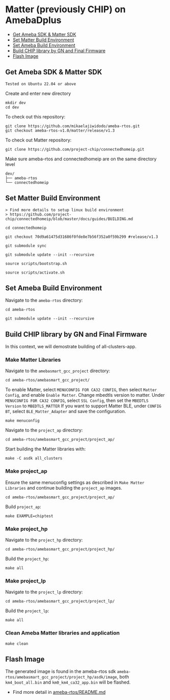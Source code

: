 # Matter (previously CHIP) on AmebaDplus

- [Get Ameba SDK & Matter SDK](#get-ameba-sdk--matter-sdk)
- [Set Matter Build Environment](#set-matter-build-environment)
- [Set Ameba Build Environment](#set-ameba-build-environment)
- [Build CHIP library by GN and Final Firmware](#build-chip-library-by-gn-and-final-firmware)
- [Flash Image](#flash-image)

## Get Ameba SDK & Matter SDK

    Tested on Ubuntu 22.04 or above

Create and enter new directory

    mkdir dev
    cd dev

To check out this repository:

    git clone https://github.com/mikaelajiwidodo/ameba-rtos.git
    git checkout ameba-rtos-v1.0/matter/release/v1.3

To check out Matter repository:

    git clone https://github.com/project-chip/connectedhomeip.git
    
Make sure ameba-rtos and connectedhomeip are on the same directory level

    dev/
    ├── ameba-rtos
    └── connectedhomeip

## Set Matter Build Environment

    > Find more details to setup linux build environment
    > https://github.com/project-chip/connectedhomeip/blob/master/docs/guides/BUILDING.md

    cd connectedhomeip

	git checkout 70d9a61475d31686f0fde8e7b56f352a0f59b299 #release/v1.3

    git submodule sync

    git submodule update --init --recursive

    source scripts/bootstrap.sh

    source scripts/activate.sh

## Set Ameba Build Environment

Navigate to the `ameba-rtos` directory:

    cd ameba-rtos

    git submodule update --init --recursive

## Build CHIP library by GN and Final Firmware

In this context, we will demostrate building of all-clusters-app.

### Make Matter Libraries

Navigate to the `amebasmart_gcc_project` directory:

    cd ameba-rtos/amebasmart_gcc_project/

To enable Matter, select `MENUCONFIG FOR CA32 CONFIG`, then select `Matter Config`, and enable `Enable Matter`.
Change mbedtls version to matter. Under `MENUCONFIG FOR CA32 CONFIG`, select `SSL Config`, then set the `MBEDTLS Version` to `MBEDTLS_MATTER`
If you want to support Matter BLE, under `CONFIG BT`, select `BLE_Matter_Adapter` and save the configuration.

    make menuconfig

Navigate to the `project_ap` directory:

    cd ameba-rtos/amebasmart_gcc_project/project_ap/

Start building the Matter libraries with:

    make -C asdk all_clusters

### Make project_ap

Ensure the same menuconfig settings as described in `Make Matter Libraries` and continue building the `project_ap` images.

    cd ameba-rtos/amebasmart_gcc_project/project_ap/

Build `project_ap`:

    make EXAMPLE=chiptest

### Make project_hp

Navigate to the `project_hp` directory:

    cd ameba-rtos/amebasmart_gcc_project/project_hp/

Build the `project_hp`:

    make all

### Make project_lp

Navigate to the `project_lp` directory:

    cd ameba-rtos/amebasmart_gcc_project/project_lp/

Build the `project_lp`:

    make all

### Clean Ameba Matter libraries and application

    make clean

## Flash Image

The generated image is found in the ameba-rtos sdk `ameba-rtos/amebasmart_gcc_project/project_hp/asdk/image`, both `km4_boot_all.bin` and `km0_km4_ca32_app.bin` will be flashed.

- Find more detail in [ameba-rtos/README.md](https://github.com/Ameba-AIoT/ameba-rtos/blob/master/README.md#flashing)

